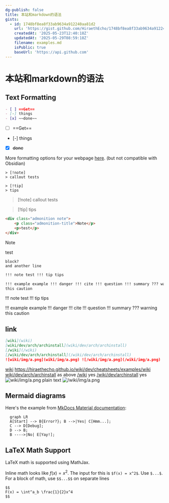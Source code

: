 ```yaml
---
dg-publish: false
title: 本站和markdown的语法
gists:
  - id: 1748bf8ea8f33ab9634a912240aa81d2
    url: 'https://gist.github.com/HiraethEcho/1748bf8ea8f33ab9634a912240aa81d2'
    createdAt: '2025-05-23T12:40:18Z'
    updatedAt: '2025-05-29T08:59:18Z'
    filename: examples.md
    isPublic: true
    baseUrl: 'https://api.github.com'
---
```


# 本站和markdown的语法

## Text Formatting

```md
- [ ] ==Get==
- [-] things
- [x] ~~done~~
```

- [ ] ==Get==
- [-] things
- [x] ~~done~~

More formatting options for your webpage
[here](https://squidfunk.github.io/mkdocs-material/reference/formatting/#highlighting-changes).
(but not compatible with Obsidian)

```callout
> [!note]
> callout tests

> [!tip]
> tips
```

> [!note] callout tests

> [!tip] tips

```html
<div class="admonition note">
    <p class="admonition-title">Note</p>
    <p>test</p>
</div>
```

<div class="admonition note">
    <p class="admonition-title">Note</p>
<p>test</p>
</div>

    block?
    and another line

```md
!!! note test !!! tip tips

!!! example example !!! danger !!! cite !!! question !!! summary ??? warning
this caution
```

!!! note test !!! tip tips

!!! example example !!! danger !!! cite !!! question !!! summary ??? warning
this caution

## link

```md
[wiki](wiki)  
[wiki/dev/arch/archinstall](wiki/dev/arch/archinstall)  
[/wiki](/wiki)  
[/wiki/dev/arch/archinstall](/wiki/dev/arch/archinstall)  
![wiki/img/a.png](wiki/img/a.png) ![/wiki/img/a.png](/wiki/img/a.png)
```

[wiki](wiki) https://hiraethecho.github.io/wiki/dev/cheatsheets/examples/wiki
[wiki/dev/arch/archinstall](wiki/dev/arch/archinstall) as above [/wiki](/wiki)
yes [/wiki/dev/archinstall](/wiki/dev/arch/archinstall) yes
![wiki/img/a.png](wiki/img/a.png) plain text ![/wiki/img/a.png](/wiki/img/a.png)

## Mermaid diagrams

Here's the example from
[MkDocs Material documentation](https://squidfunk.github.io/mkdocs-material/reference/diagrams/#using-flowcharts):

```mermaid
  graph LR
  A[Start] --> B{Error?}; B -->|Yes| C[Hmm...];
  C --> D[Debug];
  D --> B;
  B ---->|No| E[Yay!];
```

## LaTeX Math Support

LaTeX math is supported using MathJax.

Inline math looks like $f(x) = x^2$. The input for this is `$f(x) = x^2$`. Use
`$...$`.  
For a block of math, use `$$...$$` on separate lines

```
$$
F(x) = \int^a_b \frac{1}{2}x^4
$$
```
